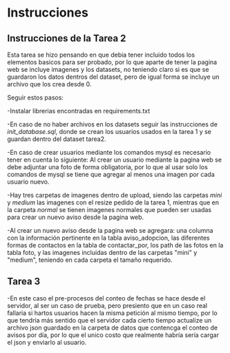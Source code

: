 # Instrucciones

## Instrucciones de la Tarea 2

Esta tarea se hizo pensando en que debia tener incluido todos los elementos basicos para ser probado, por lo que aparte de tener la pagina web se incluye imagenes y los datasets, no teniendo claro si es que se guardaron los datos dentros del dataset, pero de igual forma se incluye un archivo que los crea desde 0.

Seguir estos pasos:

-Instalar librerias encontradas en requirements.txt

-En caso de no haber archivos en los datasets seguir las instrucciones de *init_database.sql*, donde se crean los usuarios usados en la tarea 1 y se guardan dentro del dataset tarea2.

-En caso de crear usuarios mediante los comandos mysql es necesario tener en cuenta lo siguiente: Al crear un usuario mediante la pagina web se debe adjuntar una foto de forma obligatoria, por lo que al usar solo los comandos de mysql se tiene que agregar al menos una imagen por cada usuario nuevo.

-Hay tres carpetas de imagenes dentro de upload, siendo las carpetas *mini* y *medium* las imagenes con el resize pedido de la tarea 1, mientras que en la carpeta *normal* se tienen imagenes normales que pueden ser usadas para crear un nuevo aviso desde la pagina web.

-Al crear un nuevo aviso desde la pagina web se agregara: una columna con la información pertinente en la tabla aviso_adopcion, las diferentes formas de contactos en la tabla de contactar_por, los path de las fotos en la tabla foto, y las imagenes incluidas dentro de las carpetas "mini" y "medium", teniendo en cada carpeta el tamaño requerido.

## Tarea 3

-En este caso el pre-procesos del conteo de fechas se hace desde el servidor, al ser un caso de prueba, pero presiento que en un caso real fallaria si hartos usuarios hacen la misma petición al mismo tiempo, por lo que tendría más sentido que el servidor cada cierto tiempo actualize un archivo json guardado en la carpeta de datos que contencga el conteo de avisos por día, por lo que el unico costo que realmente habría sería cargar el json y enviarlo al usuario.
